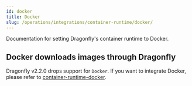 ```yaml
---
id: docker
title: Docker
slug: /operations/integrations/container-runtime/docker/
---
```


Documentation for setting Dragonfly's container runtime to Docker.

## Docker downloads images through Dragonfly

Dragonfly v2.2.0 drops support for `Docker`. If you want to integrate Docker, please refer to [container-runtime-docker](../../../../versioned_docs/version-v2.1.x/operations/integrations/container-runtime/docker.md).
